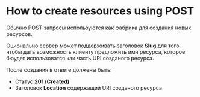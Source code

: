 # How to create resources using POST

Обычно POST запросы используются как фабрика для создания новых ресурсов. 

Оционально сервер может поддерживать заголовок **Slug** для того, чтобы дать возможность клиенту предложить имя ресурса, которое бюудет использоватся как часть URI созданого ресурса.

После создания в ответе должены быть:
* Статус **201 (Created)**
* Заголовок **Location** содержащий URI созданого ресурса
